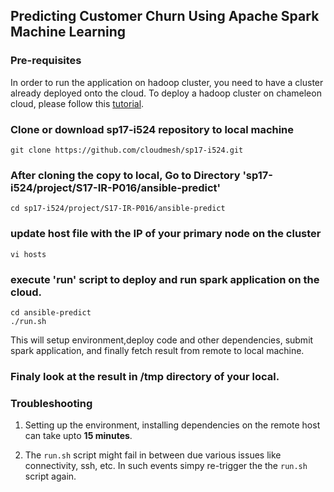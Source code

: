 ## Predicting Customer Churn Using Apache Spark Machine Learning

### Pre-requisites
In order to run the application on hadoop cluster, you need to have a cluster already deployed onto the cloud. To deploy a hadoop cluster on chameleon cloud, please follow this [tutorial](https://cloudmesh.github.io/classes/lesson/devops/hadoop.html).

### Clone or download sp17-i524 repository to local machine
```
git clone https://github.com/cloudmesh/sp17-i524.git

 ```
 ### After cloning the copy to local, Go to Directory 'sp17-i524/project/S17-IR-P016/ansible-predict'
 ```
 cd sp17-i524/project/S17-IR-P016/ansible-predict
```

### update host file with the IP of your primary node on the cluster
```
vi hosts
```

### execute 'run' script to deploy and run spark application on the cloud.
```
cd ansible-predict
./run.sh
```
This will setup environment,deploy code and other dependencies, submit spark application, and finally fetch result from remote to local machine.

### Finaly look at the result in /tmp directory of your local.

### Troubleshooting
 1. Setting up the environment, installing dependencies on the remote host can take upto **15 minutes**.
 
 2. The ```run.sh``` script might fail in between due various issues like connectivity, ssh, etc. In such events simpy re-trigger   the the ```run.sh``` script again.
